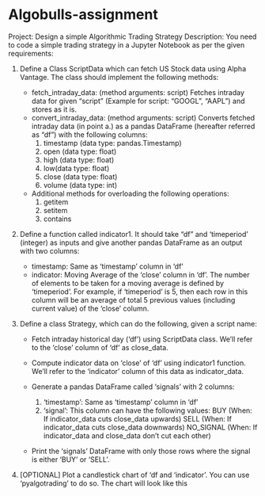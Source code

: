 # Algobulls-assignment

Project: Design a simple Algorithmic Trading Strategy
Description: You need to code a simple trading strategy in a Jupyter Notebook as per the
given requirements:

1. Define a Class ScriptData which can fetch US Stock data using Alpha Vantage. The class should implement the following methods:
    - fetch_intraday_data: (method arguments: script) Fetches intraday data for given “script” (Example for script: “GOOGL”, “AAPL”) and stores as it is.
    - convert_intraday_data: (method arguments: script) Converts fetched intraday data (in point a.) as a pandas DataFrame (hereafter referred as “df”) with the following columns:
        1. timestamp (data type: pandas.Timestamp)
        2. open (data type: float)
        3. high (data type: float)
        4. low(data type: float)
        5. close (data type: float)
        6. volume (data type: int)
    - Additional methods for overloading the following operations:
        1. getitem
        2. setitem
        3. contains

2. Define a function called indicator1. It should take “df” and ‘timeperiod’ (integer) as inputs and give another pandas DataFrame as an output with two columns:
    - timestamp: Same as ‘timestamp’ column in ‘df’
    - indicator: Moving Average of the ‘close’ column in ‘df’. The number of elements to be taken for a moving average is defined by ‘timeperiod’. For example, if ‘timeperiod’ is 5, then each row in this column will be an average of total 5 previous values (including current value) of the ‘close’ column.

3. Define a class Strategy, which can do the following, given a script name:
    - Fetch intraday historical day (‘df’) using ScriptData class. We’ll refer to the ‘close’ column of ‘df’ as close_data.
    - Compute indicator data on ‘close’ of ‘df’ using indicator1 function. We’ll refer to the ‘indicator’ column of this data as indicator_data.
    - Generate a pandas DataFrame called ‘signals’ with 2 columns:
        1. ‘timestamp’: Same as ‘timestamp’ column in ‘df’
        2. ‘signal’: This column can have the following values:
            BUY (When: If indicator_data cuts close_data upwards)
            SELL (When: If indicator_data cuts close_data downwards)
            NO_SIGNAL (When: If indicator_data and close_data don’t cut each other)

    - Print the ‘signals’ DataFrame with only those rows where the signal is either ‘BUY’ or ‘SELL’.

4. [OPTIONAL] Plot a candlestick chart of ‘df and ‘indicator’. You can use ‘pyalgotrading’ to do so. The chart will look like this
